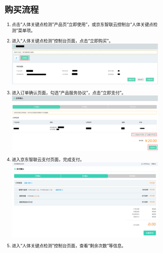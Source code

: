# 购买流程



1.	点击“人体关键点检测”产品页“立即使用”，或京东智联云控制台“人体关键点检测”菜单项。


2.	进入“人体关键点检测”控制台页面，点击“立即购买”。
 ![1.png](../../../../image/AI-and-Machine-Learning/share-picture/1.png)

3.	进入订单确认页面，勾选“产品服务协议”，点击“立即支付”。
  ![2.png](../../../../image/AI-and-Machine-Learning/share-picture/2.png)

4.	进入京东智联云支付页面，完成支付。
  ![3.png](../../../../image/AI-and-Machine-Learning/share-picture/3.png)

5.	进入“人体关键点检测”控制台页面，查看“剩余次数”等信息。

